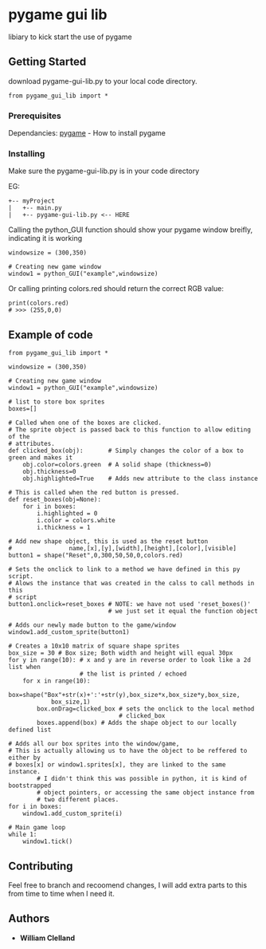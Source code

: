 # pygame gui lib

 libiary to kick start the use of pygame

## Getting Started

download pygame-gui-lib.py to your local code directory.

```
from pygame_gui_lib import *
```

### Prerequisites

Dependancies: 
 [pygame](https://www.pygame.org/wiki/GettingStarted) - How to install pygame

### Installing

Make sure the pygame-gui-lib.py is in your code directory

EG:
```
+-- myProject
|   +-- main.py
|   +-- pygame-gui-lib.py <-- HERE
```

Calling the python_GUI function should show your pygame window breifly, indicating it is working
```
windowsize = (300,350)

# Creating new game window
window1 = python_GUI("example",windowsize)
```

Or calling printing colors.red should return the correct RGB value:
```
print(colors.red)
# >>> (255,0,0)
```

## Example of code

```
from pygame_gui_lib import *

windowsize = (300,350)

# Creating new game window
window1 = python_GUI("example",windowsize)

# list to store box sprites
boxes=[]

# Called when one of the boxes are clicked.
# The sprite object is passed back to this function to allow editing of the
# attributes.
def clicked_box(obj):       # Simply changes the color of a box to green and makes it
    obj.color=colors.green  # A solid shape (thickness=0)
    obj.thickness=0
    obj.highlighted=True    # Adds new attribute to the class instance

# This is called when the red button is pressed.
def reset_boxes(obj=None):
    for i in boxes:
        i.highlighted = 0
        i.color = colors.white
        i.thickness = 1

# Add new shape object, this is used as the reset button
#                name,[x],[y],[width],[height],[color],[visible]
button1 = shape("Reset",0,300,50,50,0,colors.red)

# Sets the onclick to link to a method we have defined in this py script.
# Alows the instance that was created in the calss to call methods in this
# script
button1.onclick=reset_boxes # NOTE: we have not used 'reset_boxes()'
                            # we just set it equal the function object

# Adds our newly made button to the game/window
window1.add_custom_sprite(button1)

# Creates a 10x10 matrix of square shape sprites
box_size = 30 # Box size; Both width and height will equal 30px
for y in range(10): # x and y are in reverse order to look like a 2d list when
                    # the list is printed / echoed
    for x in range(10):
        box=shape("Box"+str(x)+':'+str(y),box_size*x,box_size*y,box_size,
            box_size,1)
        box.onDrag=clicked_box # sets the onclick to the local method
                               # clicked_box
        boxes.append(box) # Adds the shape object to our locally defined list

# Adds all our box sprites into the window/game,
# This is actually allowing us to have the object to be reffered to either by
# boxes[x] or window1.sprites[x], they are linked to the same instance.
        # I didn't think this was possible in python, it is kind of bootstrapped
        # object pointers, or accessing the same object instance from
        # two different places.
for i in boxes:
    window1.add_custom_sprite(i)

# Main game loop
while 1:
    window1.tick()
```

## Contributing

Feel free to branch and recoomend changes, I will add extra parts to this from time to time when I need it.


## Authors

* **William Clelland** 

